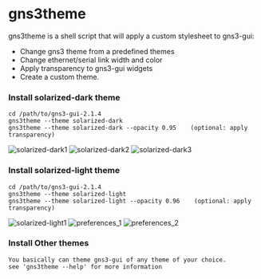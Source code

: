 		
# gns3theme

gns3theme is a shell script that will apply a custom stylesheet to gns3-gui:
- Change gns3 theme from a predefined themes 
- Change ethernet/serial link width and color
- Apply transparency to gns3-gui widgets
- Create a custom theme.


### Install solarized-dark theme
```
cd /path/to/gns3-gui-2.1.4
gns3theme --theme solarized-dark
gns3theme --theme solarized-dark --opacity 0.95    (optional: apply transparency)
```
![solarized-dark1](https://user-images.githubusercontent.com/10103340/37628258-ed97732a-2b95-11e8-8a7b-886921c33070.png)
![solarized-dark2](https://user-images.githubusercontent.com/10103340/37628262-f1475a08-2b95-11e8-8b58-b98a233f6e58.png)
![solarized-dark3](https://user-images.githubusercontent.com/10103340/37628264-f375f3de-2b95-11e8-858f-58debc8e4e59.png)

### Install solarized-light theme
```
cd /path/to/gns3-gui-2.1.4
gns3theme --theme solarized-light
gns3theme --theme solarized-light --opacity 0.96    (optional: apply transparency)
```
![solarized-light1](https://user-images.githubusercontent.com/10103340/37628614-67402176-2b97-11e8-9201-5911edc6e39f.png)
![preferences_1](https://user-images.githubusercontent.com/10103340/37628619-69e24e4a-2b97-11e8-97bc-f2d96f5cb070.png)
![preferences_2](https://user-images.githubusercontent.com/10103340/37628622-6bb91b7c-2b97-11e8-8ca4-bb62d7a8b153.png)
### Install Other themes
```
You basically can theme gns3-gui of any theme of your choice.
see 'gns3theme --help' for more information
```


